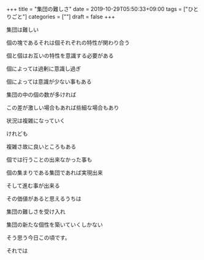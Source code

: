 +++
title = "集団の難しさ"
date = 2019-10-29T05:50:33+09:00
tags = ["ひとりごと"]
categories = [""]
draft = false
+++

集団は難しい

個の塊であるそれは個それぞれの特性が関わり合う

個と個はお互いの特性を意識する必要がある

個によっては過剰に意識し過ぎ

個によっては意識が少ない事もある

集団の中の個の数が多ければ

この差が激しい場合もあれば些細な場合もあり

状況は複雑になっていく

けれども

複雑さ故に良いところもある

個では行うことの出来なかった事も

個の集まりである集団であれば実現出来

そして進む事が出来る

その価値があると思えるうちは

集団の難しさを受け入れ

集団の新たな個性を築いていくしかない

そう思う今日この頃です。

それでは
